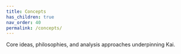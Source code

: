 ```yaml
---
title: Concepts
has_children: true
nav_order: 40
permalink: /concepts/
---
```


Core ideas, philosophies, and analysis approaches underpinning Kai.

